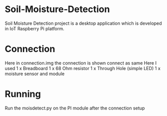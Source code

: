 # Soil-Moisture-Detection
Soil Moisture Detection project is a desktop application which is developed in IoT Raspberry Pi platform.

# Connection
Here in connection.img the connection is shown connect as same 
Here I used
1 x Breadboard
1 x 68 Ohm resistor
1 x Through Hole (simple LED)
1 x moisture sensor and module 

# Running
Run the moisdetect.py on the PI module after the connection setup
